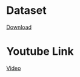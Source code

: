 # Dataset
[Download](https://raw.githubusercontent.com/Codecademy/datasets/master/streeteasy/queens.csv)

# Youtube Link
[Video](https://youtu.be/bNNXa34ew7U)